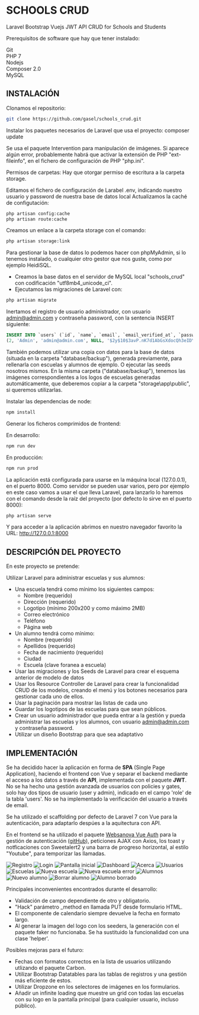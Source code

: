 # SCHOOLS CRUD
Laravel Bootstrap Vuejs JWT API CRUD for Schools and Students

Prerequisitos de software que hay que tener instalado:  

Git  
PHP 7  
Nodejs  
Composer 2.0  
MySQL  

## INSTALACIÓN

Clonamos el repositorio:
```bash
git clone https://github.com/gasel/schools_crud.git
```

Instalar los paquetes necesarios de Laravel que usa el proyecto:
composer update

Se usa el paquete Intervention para manipulación de imágenes. Si aparece algún error, probablemente habrá que activar la extensión de PHP "ext-fileinfo", en el fichero de configuración de PHP "php.ini".

Permisos de carpetas:
Hay que otorgar permiso de escritura a la carpeta storage.

Editamos el fichero de configuración de Larabel .env, indicando nuestro usuario y password de nuestra base de datos local
Actualizamos la caché de configutación:
```bash
php artisan config:cache
php artisan route:cache
```

Creamos un enlace a la carpeta storage con el comando:

```bash
php artisan storage:link
```

Para gestionar la base de datos lo podemos hacer con phpMyAdmin, si lo tenemos instalado, o cualquier otro gestor que nos guste, como por ejemplo HeidiSQL.

- Creamos la base datos en el servidor de MySQL local "schools_crud" con codificación "utf8mb4_unicode_ci".
- Ejecutamos las migraciones de Laravel con:

```bash
php artisan migrate
```

Inertamos el registro de usuario administrador, con usuario admin@admin.com y contraseña password, con la sentencia INSERT siguiente:

```SQL
INSERT INTO `users` (`id`, `name`, `email`, `email_verified_at`, `password`, `remember_token`, `created_at`, `updated_at`, `role`) VALUES
(2, 'Admin', 'admin@admin.com', NULL, '$2y$10$3avP.nK7d1AbGsXdocQh3eIDYXsAYRlRAUbji/xnIPDae72CBk7e.', NULL, '2020-09-01 06:49:40', '2020-09-01 06:49:40', 'admin');
```

También podemos utilizar una copia con datos para la base de datos (situada en la carpeta "database/backup"), generada previamente, para rellenarla con escuelas y alumnos de ejemplo. O ejecutar las seeds nosotros mismos. En la misma carpeta ("database/backup"), tenemos las imágenes correspondientes a los logos de escuelas generadas automáticamente, que deberemos copiar a la carpeta "storage\app\public", si queremos utilizarlas.


Instalar las dependencias de node:

```bash
npm install
```

Generar los ficheros comprimidos de frontend:

En desarrollo:
```bash
npm run dev
```
En producción:
```bash
npm run prod
```

La aplicación está configurada para usarse en la máquina local (127.0.0.1), en el puerto 8000.
Como servidor se pueden usar varios, pero por ejemplo en este caso vamos a usar el que lleva Laravel, para lanzarlo lo haremos con el comando desde la raíz del proyecto (por defecto lo sirve en el puerto 8000):

```bash
php artisan serve
```

Y para acceder a la aplicación abrimos en nuestro navegador favorito la URL: http://127.0.0.1:8000


## DESCRIPCIÓN DEL PROYECTO

En este proyecto se pretende:

Utilizar Laravel para administrar escuelas y sus alumnos:  
  - Una escuela tendrá como mínimo los siguientes campos:
    * Nombre (requerido)
    * Dirección (requerido)
    * Logotipo (mínimo 200x200 y como máximo 2MB)
    * Correo electrónico
    * Teléfono
    * Página web
  - Un alumno tendrá como mínimo:
    * Nombre (requerido)
    * Apellidos (requerido)
    * Fecha de nacimiento (requerido)
    * Ciudad
    * Escuela (clave foranea a escuela)
  - Usar las migraciones y los Seeds de Laravel para crear el esquema anterior de modelo de datos
  - Usar los Resource Controller de Laravel para crear la funcionalidad CRUD de los modelos, creando el menú y los botones necesarios para gestionar cada uno de ellos.
  - Usar la paginación para mostrar las listas de cada uno
  - Guardar los logotipos de las escuelas para que sean públicos.
  - Crear un usuario administrador que pueda entrar a la gestión y pueda administrar las escuelas y los alumnos, con usuario admin@admin.com y contraseña password.
  - Utilizar un diseño Bootstrap para que sea adaptativo


## IMPLEMENTACIÓN

Se ha decidido hacer la aplicación en forma de __SPA__ (Single Page Application), haciendo el frontend con Vue y separar el backend mediante el acceso a los datos a través de __API__, implementada con el paquete __JWT__. No se ha hecho una gestión avanzada de usuarios con policies y gates, solo hay dos tipos de usuario (user y admin), indicado en el campo 'role' de la tabla 'users'. No se ha implementado la verificación del usuario a través de email.

Se ha utilizado el scaffolding por defecto de Laravel 7 con Vue para la autenticación, para adaptarlo despúes a la aquitectura con API.

En el frontend se ha utilizado el paquete [Websanova Vue Auth](https://websanova.com/docs/vue-auth/) para la gestión de autenticación ([gitHub](https://github.com/websanova/vue-auth)), peticiones AJAX con Axios, los toast y notficaciones con Sweetalert2 y una barra de progreso horizontal, al estilo "Youtube", para temporizar las llamadas.

![Registro](info/img/0_1_register.png "Registro")
![Login](info/img/0_2_login.png "Login")
![Pantalla inicial](info/img/1_home.png "Página inicial")
![Dashboard](info/img/2_dashboard.png "Dashboard")
![Acerca](info/img/3_about.png "Acerca")
![Usuarios](info/img/4_users.png "Usuarios")
![Escuelas](info/img/5_schools.png "Escuelas")
![Nueva escuela](info/img/5_1_new_school.png "Nueva escuela")
![Nueva escuela error](info/img/5_1_1_new_school_error.png "Nueva escuela error")
![Alumnos](info/img/6_students.png "Alumnos")
![Nuevo alumno](info/img/6_1_new_student.png "Nuevo alumno")
![Borrar alumno](info/img/6_2_student_delete.png "Borrar alumno")
![Alumno borrado](info/img/6_3_student_deleted.png "Alunmno borrado")

Principales inconvenientes encontrados durante el desarrollo:
- Validación de campo dependiente de otro y obligatorio.
- "Hack" parámetro _method en llamada PUT desde formulario HTML.
- El componente de calendario siempre devuelve la fecha en formato largo.
- Al generar la imagen del logo con los seeders, la generación con el paquete faker no funcionaba. Se ha sustituido la funcionalidad con una clase 'helper'.

Posibles mejoras para el futuro:

- Fechas con formatos correctos en la lista de usuarios utilizando utlizando el paquete Carbon.
- Utilizar Bootstrap Datatables para las tablas de registros y una gestión más eficiente de estos.
- Utilizar Dropzone en los selectores de imágenes en los formularios.
- Añadir un infinite loading que muestre un grid con todas las escuelas con su logo en la pantalla principal (para cualquier usuario, incluso público).


